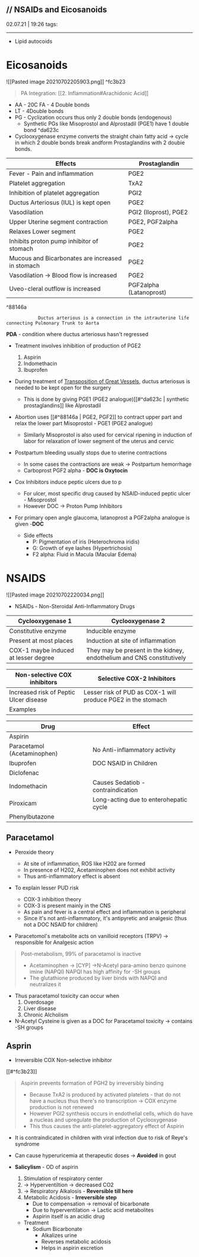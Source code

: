 // NSAIDs and Eicosanoids
-------------
02.07.21 | 19:26
tags: 

_________________


- Lipid autocoids

# Eicosanoids

![[Pasted image 20210702205903.png]] ^fc3b23

> PA Integration: [[2. Inflammation#Arachidonic Acid]]

- AA - 20C FA - 4 Double bonds
- LT - 4Double bonds
- PG - Cyclization occurs thus only 2 double bonds (endogenous)
	- Synthetic PGs like Misoprostol  and Alprostadil (PGE1) have 1 double bond ^da623c
- Cyclooxygenase enzyme converts the straight chain fatty acid -> cycIe in which 2 double bonds break andform Prostaglandins with 2 doubie bonds.


| Effects                                          | Prostaglandin           |
| ------------------------------------------------ | ----------------------- |
| Fever - Pain and inflammation                    | PGE2                    |
| Platelet aggregation                             | TxA2                    |
| Inhibition of platelet aggregation               | PGI2                    |
| Ductus Arteriosus (IUL) is kept open             | PGE2                    |
| Vasodilation                                     | PGI2 (Iloprost), PGE2   |
| Upper Uterine segment contraction                | PGE2, PGF2alpha         |
| Relaxes Lower segment                            | PGE2                    |
| Inhibits proton pump inhibitor of stomach        | PGE2                    |
| Mucous and Bicarbonates are increased in stomach | PGE2                    |
| Vasodilation -> Blood flow is increased          | PGE2                    |
| Uveo-cleral outflow is increased                 | PGF2alpha (Latanoprost) |
^88146a

				Ductus arterious is a connection in the intrauterine life connecting Pulmonary Trunk to Aorta

**PDA** - condition where ductus arteriosus hasn't regressed
- Treatment involves inhibition of production of PGE2
	1. Aspirin
	2. Indomethacin
	3. Ibuprofen
- During treatment of [Transposition of Great Vessels](https://en.wikipedia.org/wiki/Transposition_of_the_great_vessels), ductus arteriosus is needed to be kept open for the surgery
	- This is done by giving PGE1 (PGE2 analogue)[[#^da623c |  synthetic prostaglandins]] like Alprostadil


- Abortion uses [[#^88146a | PGE2, PGF2]] to contract upper part and  relax the lower part Misoprostol - PGE1 (PGE2 analogue)
	- Similarly Misoprostol is also used for cervical ripening in induction of labor for relaxation of lower segment of the uterus and cervic

- Postpartum bleeding usually stops due to uterine contractions
	- In some cases the contractions are weak -> Postpartum hemorrhage
	- Carboprost PGF2 alpha - **DOC is Oxytocin**


- Cox Inhibitors induce peptic ulcers due to p
	- For ulcer, most specific drug caused by NSAID-induced peptic ulcer - Misoprostol
	- However DOC -> Proton Pump Inhibitors

- For primary open angle glaucoma, latanoprost a PGF2alpha analogue is given -**DOC**
	- Side effects
		- P: Pigmentation of iris (Heterochroma iridis)
		- G: Growth of eye lashes (Hypertrichosis)
		- F2 alpha: Fluid in Macula (Macular Edema)

# NSAIDS

![[Pasted image 20210702220034.png]]

- NSAIDs - Non-Steroidal Anti-Inflammatory Drugs

| Cyclooxygenase 1                     | Cyclooxygenase 2                                                      |
| ------------------------------------ | --------------------------------------------------------------------- |
| Constitutive enzyme                  | Inducible enzyme                                                      |
| Present at most places               | Induction at site of inflammation                                     |
| COX-1 maybe induced at lesser degree | They may be present in the kidney, endothelium and CNS constitutively | 



| Non-selective COX inhibitors           | Selective COX-2 Inhibitors                                   |
| -------------------------------------- | ------------------------------------------------------------ |
| Increased risk of Peptic Ulcer disease | Lesser risk of PUD as COX-1 will produce PGE2 in the stomach |
| Examples                               |                                                              |

| Drug                        | Effect                                 |
| --------------------------- | -------------------------------------- |
| Aspirin                     |                                        |
| Paracetamol (Acetaminophen) | No Anti-inflammatory activity          | 
| Ibuprofen                   | DOC NSAID in Children                  |
| Diclofenac                  |                                        |
| Indomethacin                | Causes Sedatiob - contraindication     |
| Piroxicam                   | Long-acting due to enterohepatic cycle |
| Phenylbutazone              |                                        |



## Paracetamol

- Peroxide theory
	- At site of inflammation, ROS like H202 are formed
	- In presence of H202, Acetaminophen does not exhibit activity
	- Thus anti-inflammatory effect is absent

- To explain lesser PUD risk
	- COX-3 inhibition theory
	- COX-3 is present mainly in the CNS
	- As pain and fever is a central effect and inflammation is peripheral
	- Since it's not anti-inflammatory, it's antipyretic and analgesic (thus not a DOC NSAID for children)

- Paracetomol's metabolite acts on vanilloid receptors (TRPV) -> responsible for Analgesic action

> Post-metabolism, 99% of paracetamol is inactive
> - Acetaminophen -> [CYP] ->N-Acetyl para-amino benzo quinone imine (NAPQI)
>  NAPQI has high affinity for -SH groups
>  -  The glutathione produced by liver binds with NAPQI and neutralizes it

- Thus paracetamol toxicity can occur when
	1. Overdosage
	2. Liver disease
	3. Chronic Alcholism
- N-Acetyl Cysteine is given as a DOC for Paracetamol toxicity -> contains -SH groups

## Asprin

- Irreversible COX Non-selective inhibitor

[[#^fc3b23]]

> Aspirin prevents formation of PGH2 by irreversibly binding
> - Because TxA2 is produced by activated platelets - that do not have a nucleus thus there's no transcription -> COX enzyme production is not renewed
> - However PGI2 synthesis occurs in endothelial cells, which do have a nucleas and upregulate the production of Cyclooxygenase
> - This thus causes the anti-platelet-aggregatory effect of Aspirin

-  It is contraindicated in children with viral infection due to risk of Reye's syndrome
-  Can cause hyperuricemia at therapeutic doses -> **Avoided** in gout

- **Salicylism** - OD of aspirin
	1. Stimulation of respiratory center
	2. -> Hyperventiltion -> decreased CO2
	3. -> Respiratory Alkalosis - **Reversible till here**
	4. Metabolic Acidosis - **Irreversible step**
		- Due to compensation -> removal of bicarbonate
		- Due to hyperventilation -> Lactic acid metabolites
		- Aspirin itself is an acidic drug
	- Treatment
		- Sodium Bicarbonate
			- Alkalizes urine
			- Reverses metabolic acidosis
			- Helps in aspirin excretion